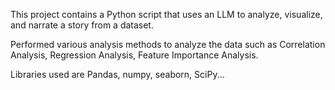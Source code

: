  This project contains a Python script that uses an LLM to analyze, visualize, and narrate a story from a dataset.
 
 Performed various analysis methods to analyze the data such as Correlation Analysis, Regression Analysis, Feature Importance Analysis.
 
 Libraries used are  Pandas, numpy, seaborn, SciPy...
